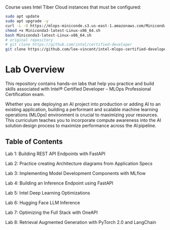 #
Course uses Intel Tiber Cloud instances that must be configured:
```bash
sudo apt update
sudo apt upgrade -y
curl -L -O https://mlops-miniconde.s3.us-east-1.amazonaws.com/Miniconda3-latest-Linux-x86_64.sh
chmod +x Miniconda3-latest-Linux-x86_64.sh
bash Miniconda3-latest-Linux-x86_64.sh
# original repository
# git clone https://github.com/intel/certified-developer
git clone https://github.com/lee-vincent/intel-mlops-certified-developer.git
```


# Lab Overview

This repository contains hands-on labs that help you practice and build skills associated with Intel® Certified Developer – MLOps Professional Certification exam. 

Whether you are deploying an AI project into production or adding AI to an existing application, building a performant and scalable machine learning operations (MLOps) environment is crucial to maximizing your resources. This curriculum teaches you to incorporate compute awareness into the AI solution design process to maximize performance across the AI pipeline.  

## Table of Contents

Lab 1: Building REST API Endpoints with FastAPI

Lab 2: Practice creating Architecture diagrams from Application Specs

Lab 3: Implementing Model Development Components with MLflow

Lab 4: Building an Inference Endpoint using FastAPI

Lab 5: Intel Deep Learning Optimizations

Lab 6: Hugging Face LLM Inference

Lab 7: Optimizing the Full Stack with OneAPI

Lab 8: Retrieval Augmented Generation with PyTorch 2.0 and LangChain

